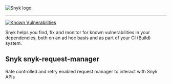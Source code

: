 ![Snyk logo](https://snyk.io/style/asset/logo/snyk-print.svg)

***

[![Known Vulnerabilities](https://snyk.io/test/github/snyk/snyk-request-manager/badge.svg)](https://snyk.io/test/github/snyk/snyk-request-manager)

Snyk helps you find, fix and monitor for known vulnerabilities in your dependencies, both on an ad hoc basis and as part of your CI (Build) system.

## Snyk snyk-request-manager
Rate controlled and retry enabled request manager to interact with Snyk APIs
